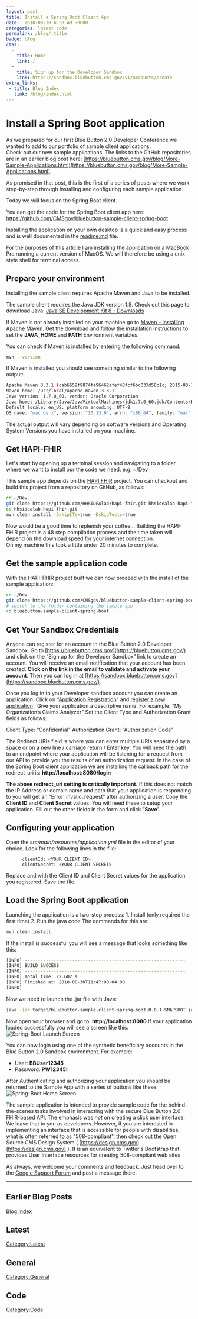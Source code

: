 ```yaml
---
layout: post
title: Install a Spring Boot Client App
date:  2018-08-30 6:30 AM -0600
categories: latest code
permalink: /blog/:title
badge: blog
ctas:
  - 
    title: Home
    link: /
  -
    title: Sign up for the Developer Sandbox
    link: https://sandbox.bluebutton.cms.gov/v1/accounts/create
extra_links:
 - title: Blog Index
   link: /blog/index.html
---
```

# Install a Spring Boot application
As we prepared for our first Blue Button 2.0 Developer Conference we wanted to add to our 
portfolio of sample client applications.  
Check out our new sample applications. 
The links to the GitHub repositories are in an earlier blog post here: 
[https://bluebutton.cms.gov/blog/More-Sample-Applications.html](https://bluebutton.cms.gov/blog/More-Sample-Applications.html)

As promised in that post, this is the first of a series of posts where we work step-by-step 
through installing and configuring each sample application.

Today we will focus on the Spring Boot client.

You can get the code for the Spring Boot client app here:
https://github.com/CMSgov/bluebutton-sample-client-spring-boot

Installing the application on your own desktop is a quick and easy process and is well 
documented in the [readme.md](https://github.com/CMSgov/bluebutton-sample-client-spring-boot/blob/master/readme.md) file.

For the purposes of this article I am installing the application on a MacBook Pro running 
a current version of MacOS. We will therefore be using a unix-style shell for terminal access. 

## Prepare your environment
Installing the sample client requires Apache Maven and Java to be installed. 

The sample client requires the Java JDK version 1.8. Check out this page to download Java: 
[Java SE Development Kit 8 - Downloads](http://www.oracle.com/technetwork/java/javase/downloads/jdk8-downloads-2133151.html)

If Maven is not already installed on your machine go to 
[Maven – Installing Apache Maven](https://maven.apache.org/install.html). 
Get the download and follow the installation instructions to set the 
**JAVA_HOME** and **PATH** Environment variables.

You can check if Maven is installed by entering the following command:

``` bash
mvn --version
```
If Maven is installed you should see something similar to the following output:
``` bash
Apache Maven 3.3.1 (cab6659f9874fa96462afef40fcf6bc033d58c1c; 2015-03-13T16:10:27-04:00)
Maven home: /usr/local/apache-maven-3.3.1
Java version: 1.7.0_60, vendor: Oracle Corporation
Java home: /Library/Java/JavaVirtualMachines/jdk1.7.0_60.jdk/Contents/Home/jre
Default locale: en_US, platform encoding: UTF-8
OS name: "mac os x", version: "10.13.6", arch: "x86_64", family: "mac"
```
The actual output will vary depending on software versions and Operating System Versions 
you have installed on your machine.

## Get HAPI-FHIR
Let's start by opening up a terminal session and navigating to a folder where we want 
to install our the code we need. e.g. ~/Dev 

This sample app depends on the  [HAPI FHIR](https://github.com/jamesagnew/hapi-fhir) project. 
You can checkout and build this project from a repository on GitHub, as follows:

``` bash
cd ~/Dev
git clone https://github.com/HHSIDEAlab/hapi-fhir.git hhsidealab-hapi-fhir.git
cd hhsidealab-hapi-fhir.git
mvn clean install -DskipITs=true -DskipTests=true
```

Now would be a good time to replenish your coffee...
Building the HAPI-FHIR project is a 48 step compilation process and the time taken will 
depend on the download speed for your internet connection.  
On my machine this took a little under 20 minutes to complete.

## Get the sample application code
With the HAPI-FHIR project built we can now proceed with the install of the sample 
application:

``` bash
cd ~/Dev
git clone https://github.com/CMSgov/bluebutton-sample-client-spring-boot.git
# switch to the folder containing the sample app
cd bluebutton-sample-client-spring-boot
```

## Get Your Sandbox Credentials
Anyone can register for an account in the Blue Button 2.0 Developer Sandbox. 
Go to  [https://bluebutton.cms.gov](https://bluebutton.cms.gov/)  and click on the 
“Sign up for the Developer Sandbox” link to create an account.
You will receive an email notification that your account has been created. 
**Click on the link in the email to validate and activate your account**. 
Then you can log in at  [https://sandbox.bluebutton.cms.gov](https://sandbox.bluebutton.cms.gov/).

Once you log in to your Developer sandbox account you can create an application.
Click on “[Application Registration](https://sandbox.bluebutton.cms.gov/v1/o/applications/)” 
and  [register a new application](https://sandbox.bluebutton.cms.gov/v1/o/applications/register/) .
Give your application a descriptive name. For example: “My Organization’s Claims Analyzer”
Set the Client Type and Authorization Grant fields as follows: 

Client Type: “Confidential” 
Authorization Grant: “Authorization Code”

The Redirect URIs field is where you can enter multiple URIs separated by a space or 
on a new line / carriage return / Enter key.
You will need the path to an endpoint where your application will be listening 
for a request from our API to provide you the results of an authorization request.
In the case of the Spring Boot client application we are installing the callback 
path for the redirect_uri is: **http://localhost:8080/login**

**The above redirect_uri setting is critically important.** If this does not match 
the IP Address or domain name and path that your application is responding to you 
will get an “Error: invalid_request” after authorizing a user.
Copy the **Client ID** and **Client Secret** values. 
You will need these to setup your application. Fill out the other fields in the 
form and click “**Save**”.

## Configuring your application
Open the *src/main/resources/application.yml* file in the editor of your choice.
Look for the following lines in the file:
```
      clientId: <YOUR CLIENT ID>
      clientSecret: <YOUR CLIENT SECRET>
```

Replace <YOUR CLIENT ID> and <YOUR CLIENT SECRET> with the Client ID and Client Secret 
values for the application you registered.
Save the file.

## Load the Spring Boot application
Launching the application is a two-step process:
	1. Install (only required the first time)
	2. Run the java code
The commands for this are:

``` bash
mvn clean install
```

If the install is successful you will see a message that looks something like this:
``` bash
[INFO] -------------------------------------------------------------
[INFO] BUILD SUCCESS
[INFO] -------------------------------------------------------------
[INFO] Total time: 22.602 s
[INFO] Finished at: 2018-08-30T11:47:00-04:00
[INFO] -------------------------------------------------------------
```

Now we need to launch the .jar file with Java:
``` bash
java -jar target/bluebutton-sample-client-spring-boot-0.0.1-SNAPSHOT.jar
```

Now open your browser and go to:
**http://localhost:8080**
If your application loaded successfully you will see a screen like this:
![Spring-Boot Launch Screen](/assets/img/blog/spring-boot-home-launch.png)

You can now login using one of the synthetic beneficiary accounts in the Blue Button 2.0 
Sandbox environment. For example:

* User: **BBUser12345**
* Password: **PW12345!**

After Authenticating and authorizing your application you should be returned to 
the Sample App with a series of buttons like these:
![Spring-Boot Home Screen](/assets/img/blog/spring-boot-home.png)

The sample application is intended to provide sample code for the behind-the-scenes tasks 
involved in interacting with the secure Blue Button 2.0 FHIR-based API. 
The emphasis was *not* on creating a slick user interface. 
We leave that to you as developers. However, if you are interested in 
implementing an interface that is accessible for people with disabilities, 
what is often referred to as "508-compliant", then check out the 
Open Source CMS Design System ( [https://design.cms.gov](https://design.cms.gov) ). 
It is an equivalent to Twitter's Bootstrap that provides User Interface resources 
for creating 508-compliant web sites.

As always, we welcome your comments and feedback. Just head over to the 
[Google Support Forum](https://groups.google.com/forum/#!forum/developer-group-for-cms-blue-button-api) 
and post a message there.


---
## Earlier Blog Posts

[Blog Index](/blog/)

## Latest
[Category:Latest](/blog/category/latest.html)

## General
[Category:General](/blog/category/general.html)

## Code
[Category:Code](/blog/category/code.html)
